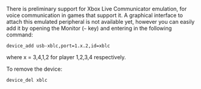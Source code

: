 There is preliminary support for Xbox Live Communicator emulation, for voice communication in games that support it. A graphical interface to attach this emulated peripheral is not available yet, however you can easily add it by opening the Monitor (`~` key) and entering in the following command:

```
device_add usb-xblc,port=1.x.2,id=xblc
```

where x = 3,4,1,2 for player 1,2,3,4 respectively.

To remove the device:

```
device_del xblc
```